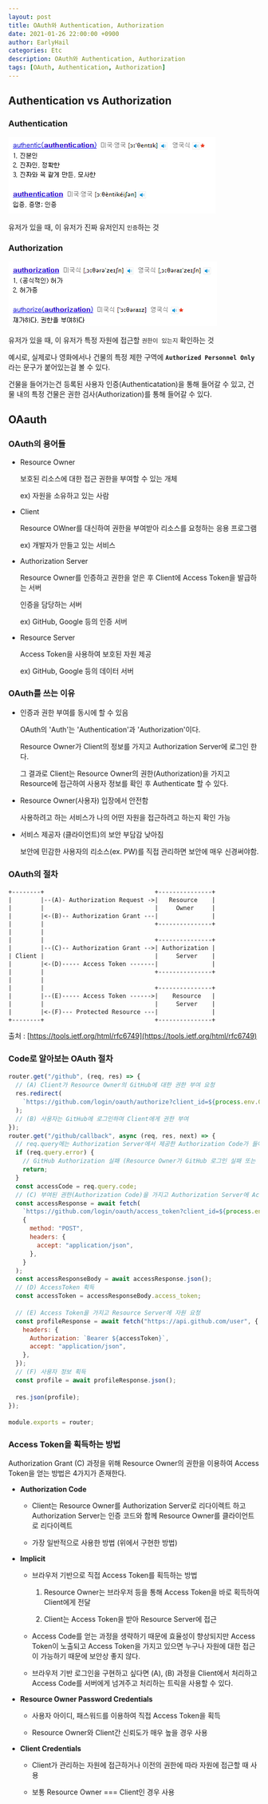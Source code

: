 ```yaml
---
layout: post
title: OAuth와 Authentication, Authorization
date: 2021-01-26 22:00:00 +0900
author: EarlyHail
categories: Etc
description: OAuth와 Authentication, Authorization
tags: [OAuth, Authentication, Authorization]
---
```


## Authentication vs Authorization

### Authentication

![Authentication](/assets/posts/Etc/OAuth/img1.png)

유저가 있을 때, 이 유저가 진짜 유저인지 `인증`하는 것

### Authorization

![Authorization](/assets/posts/Etc/OAuth/img2.png)

유저가 있을 때, 이 유저가 특정 자원에 접근할 `권한이 있는지` 확인하는 것

예시로, 실제로나 영화에서나 건물의 특정 제한 구역에 **`Authorized Personnel Only`** 라는 문구가 붙어있는걸 볼 수 있다.

건물을 들어가는건 등록된 사용자 인증(Authenticatation)을 통해 들어갈 수 있고, 건물 내의 특정 건물은 권한 검사(Authorization)를 통해 들어갈 수 있다.

## OAauth

### OAuth의 용어들

- Resource Owner

  보호된 리소스에 대한 접근 권한을 부여할 수 있는 개체

  ex) 자원을 소유하고 있는 사람

- Client

  Resource OWner를 대신하여 권한을 부여받아 리소스를 요청하는 응용 프로그램

  ex) 개발자가 만들고 있는 서비스

- Authorization Server

  Resource Owner를 인증하고 권한을 얻은 후 Client에 Access Token을 발급하는 서버

  인증을 담당하는 서버

  ex) GitHub, Google 등의 인증 서버

- Resource Server

  Access Token을 사용하여 보호된 자원 제공

  ex) GitHub, Google 등의 데이터 서버

### OAuth를 쓰는 이유

- 인증과 권한 부여를 동시에 할 수 있음

  OAuth의 'Auth'는 'Authentication'과 'Authorization'이다.

  Resource Owner가 Client의 정보를 가지고 Authorization Server에 로그인 한다.

  그 결과로 Client는 Resource Owner의 권한(Authorization)을 가지고 Resource에 접근하여 사용자 정보를 확인 후 Authenticate 할 수 있다.

- Resource Owner(사용자) 입장에서 안전함

  사용하려고 하는 서비스가 나의 어떤 자원을 접근하려고 하는지 확인 가능

- 서비스 제공자 (클라이언트)의 보안 부담감 낮아짐

  보안에 민감한 사용자의 리소스(ex. PW)를 직접 관리하면 보안에 매우 신경써야함.

### OAuth의 절차

```
+--------+                               +---------------+
|        |--(A)- Authorization Request ->|   Resource    |
|        |                               |     Owner     |
|        |<-(B)-- Authorization Grant ---|               |
|        |                               +---------------+
|        |
|        |                               +---------------+
|        |--(C)-- Authorization Grant -->| Authorization |
| Client |                               |     Server    |
|        |<-(D)----- Access Token -------|               |
|        |                               +---------------+
|        |
|        |                               +---------------+
|        |--(E)----- Access Token ------>|    Resource   |
|        |                               |     Server    |
|        |<-(F)--- Protected Resource ---|               |
+--------+                               +---------------+
```

출처 : [https://tools.ietf.org/html/rfc6749](https://tools.ietf.org/html/rfc6749)

### Code로 알아보는 OAuth 절차

```javascript
router.get("/github", (req, res) => {
  // (A) Client가 Resource Owner의 GitHub에 대한 권한 부여 요청
  res.redirect(
    `https://github.com/login/oauth/authorize?client_id=${process.env.GITHUB_OAUTH_CLIENT_ID}`
  );
  // (B) 사용자는 GitHub에 로그인하며 Client에게 권한 부여
});
router.get("/github/callback", async (req, res, next) => {
  // req.query에는 Authorization Server에서 제공한 Authorization Code가 들어있음
  if (req.query.error) {
    // GitHub Authorization 실패 (Resource Owner가 GitHub 로그인 실패 또는 권한 부여 거부)
    return;
  }
  const accessCode = req.query.code;
  // (C) 부여된 권한(Authorization Code)을 가지고 Authorization Server에 Access Token 요청
  const accessResponse = await fetch(
    `https://github.com/login/oauth/access_token?client_id=${process.env.GITHUB_OAUTH_CLIENT_ID}&client_secret=${process.env.GITHUB_OAUTH_CLIENT_SECRET}&code=${accessCode}`,
    {
      method: "POST",
      headers: {
        accept: "application/json",
      },
    }
  );
  const accessResponseBody = await accessResponse.json();
  // (D) AccessToken 획득
  const accessToken = accessResponseBody.access_token;

  // (E) Access Token을 가지고 Resource Server에 자원 요청
  const profileResponse = await fetch("https://api.github.com/user", {
    headers: {
      Authorization: `Bearer ${accessToken}`,
      accept: "application/json",
    },
  });
  // (F) 사용자 정보 획득
  const profile = await profileResponse.json();

  res.json(profile);
});

module.exports = router;
```

### Access Token을 획득하는 방법

Authorization Grant (C) 과정을 위해 Resource Owner의 권한을 이용하여 Access Token을 얻는 방법은 4가지가 존재한다.

- **Authorization Code**

  - Client는 Resource Owner를 Authorization Server로 리다이렉트 하고 Authorization Server는 인증 코드와 함께 Resource Owner를 클라이언트로 리다이렉트

  - 가장 일반적으로 사용한 방법 (위에서 구현한 방법)

- **Implicit**

  - 브라우저 기반으로 직접 Access Token를 획득하는 방법

    1. Resource Owner는 브라우저 등을 통해 Access Token을 바로 획득하여 Client에게 전달

    2. Client는 Access Token을 받아 Resource Server에 접근

  - Access Code를 얻는 과정을 생략하기 때문에 효율성이 향상되지만 Access Token이 노출되고 Access Token을 가지고 있으면 누구나 자원에 대한 접근이 가능하기 때문에 보안상 좋지 않다.

  - 브라우저 기반 로그인을 구현하고 싶다면 (A), (B) 과정을 Client에서 처리하고 Access Code를 서버에게 넘겨주고 처리하는 트릭을 사용할 수 있다.

- **Resource Owner Password Credentials**

  - 사용자 아이디, 패스워드를 이용하여 직접 Access Token을 획득

  - Resource Owner와 Client간 신뢰도가 매우 높을 경우 사용

- **Client Credentials**

  - Client가 관리하는 자원에 접근하거나 이전의 권한에 따라 자원에 접근할 때 사용

  - 보통 Resource Owner === Client인 경우 사용
